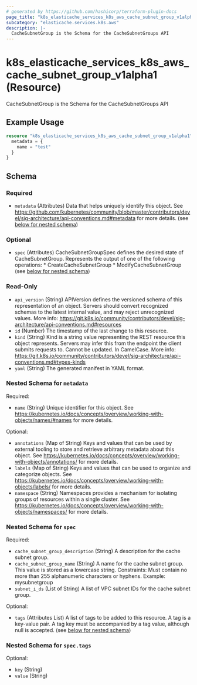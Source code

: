 ```yaml
---
# generated by https://github.com/hashicorp/terraform-plugin-docs
page_title: "k8s_elasticache_services_k8s_aws_cache_subnet_group_v1alpha1 Resource - terraform-provider-k8s"
subcategory: "elasticache.services.k8s.aws"
description: |-
  CacheSubnetGroup is the Schema for the CacheSubnetGroups API
---
```


# k8s_elasticache_services_k8s_aws_cache_subnet_group_v1alpha1 (Resource)

CacheSubnetGroup is the Schema for the CacheSubnetGroups API

## Example Usage

```terraform
resource "k8s_elasticache_services_k8s_aws_cache_subnet_group_v1alpha1" "minimal" {
  metadata = {
    name = "test"
  }
}
```

<!-- schema generated by tfplugindocs -->
## Schema

### Required

- `metadata` (Attributes) Data that helps uniquely identify this object. See https://github.com/kubernetes/community/blob/master/contributors/devel/sig-architecture/api-conventions.md#metadata for more details. (see [below for nested schema](#nestedatt--metadata))

### Optional

- `spec` (Attributes) CacheSubnetGroupSpec defines the desired state of CacheSubnetGroup.  Represents the output of one of the following operations:     * CreateCacheSubnetGroup     * ModifyCacheSubnetGroup (see [below for nested schema](#nestedatt--spec))

### Read-Only

- `api_version` (String) APIVersion defines the versioned schema of this representation of an object. Servers should convert recognized schemas to the latest internal value, and may reject unrecognized values. More info: https://git.k8s.io/community/contributors/devel/sig-architecture/api-conventions.md#resources
- `id` (Number) The timestamp of the last change to this resource.
- `kind` (String) Kind is a string value representing the REST resource this object represents. Servers may infer this from the endpoint the client submits requests to. Cannot be updated. In CamelCase. More info: https://git.k8s.io/community/contributors/devel/sig-architecture/api-conventions.md#types-kinds
- `yaml` (String) The generated manifest in YAML format.

<a id="nestedatt--metadata"></a>
### Nested Schema for `metadata`

Required:

- `name` (String) Unique identifier for this object. See https://kubernetes.io/docs/concepts/overview/working-with-objects/names/#names for more details.

Optional:

- `annotations` (Map of String) Keys and values that can be used by external tooling to store and retrieve arbitrary metadata about this object. See https://kubernetes.io/docs/concepts/overview/working-with-objects/annotations/ for more details.
- `labels` (Map of String) Keys and values that can be used to organize and categorize objects. See https://kubernetes.io/docs/concepts/overview/working-with-objects/labels/ for more details.
- `namespace` (String) Namespaces provides a mechanism for isolating groups of resources within a single cluster. See https://kubernetes.io/docs/concepts/overview/working-with-objects/namespaces/ for more details.


<a id="nestedatt--spec"></a>
### Nested Schema for `spec`

Required:

- `cache_subnet_group_description` (String) A description for the cache subnet group.
- `cache_subnet_group_name` (String) A name for the cache subnet group. This value is stored as a lowercase string.  Constraints: Must contain no more than 255 alphanumeric characters or hyphens.  Example: mysubnetgroup
- `subnet_i_ds` (List of String) A list of VPC subnet IDs for the cache subnet group.

Optional:

- `tags` (Attributes List) A list of tags to be added to this resource. A tag is a key-value pair. A tag key must be accompanied by a tag value, although null is accepted. (see [below for nested schema](#nestedatt--spec--tags))

<a id="nestedatt--spec--tags"></a>
### Nested Schema for `spec.tags`

Optional:

- `key` (String)
- `value` (String)


